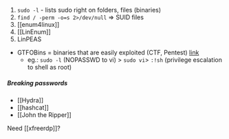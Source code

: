 1. `sudo -l` - lists sudo right on folders, files (binaries)
2.  `find / -perm -o=s 2>/dev/null` => SUID files
3. [[enum4linux]]
4. [[LinEnum]]
5. LinPEAS

- GTFOBins = binaries that are easily exploited (CTF, Pentest) [link](https://gtfobins.github.io/)
	- eg.: `sudo -l` (NOPASSWD to vi) > `sudo vi`> `:!sh` (privilege escalation to shell as root)

##### Breaking passwords
- [[Hydra]]
- [[hashcat]]
- [[John the Ripper]]

Need [[xfreerdp]]?
